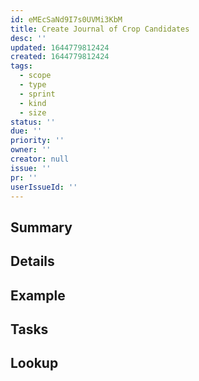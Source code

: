 ```yaml
---
id: eMEcSaNd9I7s0UVMi3KbM
title: Create Journal of Crop Candidates
desc: ''
updated: 1644779812424
created: 1644779812424
tags:
  - scope
  - type
  - sprint
  - kind
  - size
status: ''
due: ''
priority: ''
owner: ''
creator: null
issue: ''
pr: ''
userIssueId: ''
---
```


## Summary

## Details

## Example

## Tasks

## Lookup
